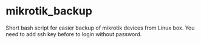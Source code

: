 # mikrotik_backup
Short bash script for easier backup of mikrotik devices from Linux box. You need to add ssh key before to login without password.
